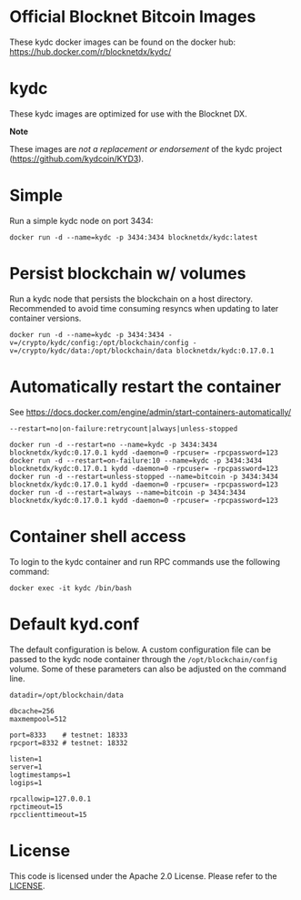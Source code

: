 Official Blocknet Bitcoin Images
=================================

These kydc docker images can be found on the docker hub: https://hub.docker.com/r/blocknetdx/kydc/

kydc
========

These kydc images are optimized for use with the Blocknet DX.

**Note**

These images are _not a replacement or endorsement_ of the kydc project (https://github.com/kydcoin/KYD3).


Simple
======

Run a simple kydc node on port 3434:
```
docker run -d --name=kydc -p 3434:3434 blocknetdx/kydc:latest
```


Persist blockchain w/ volumes
=============================

Run a kydc node that persists the blockchain on a host directory. Recommended to avoid time consuming resyncs when updating to later container versions.
```
docker run -d --name=kydc -p 3434:3434 -v=/crypto/kydc/config:/opt/blockchain/config -v=/crypto/kydc/data:/opt/blockchain/data blocknetdx/kydc:0.17.0.1
```


Automatically restart the container
===================================

See https://docs.docker.com/engine/admin/start-containers-automatically/

`--restart=no|on-failure:retrycount|always|unless-stopped`

```
docker run -d --restart=no --name=kydc -p 3434:3434 blocknetdx/kydc:0.17.0.1 kydd -daemon=0 -rpcuser= -rpcpassword=123
docker run -d --restart=on-failure:10 --name=kydc -p 3434:3434 blocknetdx/kydc:0.17.0.1 kydd -daemon=0 -rpcuser= -rpcpassword=123
docker run -d --restart=unless-stopped --name=bitcoin -p 3434:3434 blocknetdx/kydc:0.17.0.1 kydd -daemon=0 -rpcuser= -rpcpassword=123
docker run -d --restart=always --name=bitcoin -p 3434:3434 blocknetdx/kydc:0.17.0.1 kydd -daemon=0 -rpcuser= -rpcpassword=123
```


Container shell access
======================

To login to the kydc container and run RPC commands use the following command:
```
docker exec -it kydc /bin/bash
```


Default kyd.conf
=====================

The default configuration is below. A custom configuration file can be passed to the kydc  node container through the `/opt/blockchain/config` volume. Some of these parameters can also be adjusted on the command line.
```
datadir=/opt/blockchain/data

dbcache=256
maxmempool=512

port=8333    # testnet: 18333
rpcport=8332 # testnet: 18332

listen=1
server=1
logtimestamps=1
logips=1

rpcallowip=127.0.0.1
rpctimeout=15
rpcclienttimeout=15
```


License
=======

This code is licensed under the Apache 2.0 License. Please refer to the [LICENSE](https://github.com/BlocknetDX/dockerimages/blob/master/LICENSE).